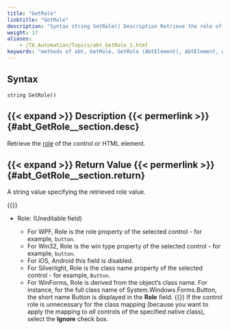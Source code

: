 ```yaml
--- 
title: "GetRole"
linktitle: "GetRole"
description: "Syntax string GetRole() Description Retrieve the role of the control or HTML element. Return Value A string value specifying the retrieved role value. Note:"
weight: 17
aliases: 
    - /TA_Automation/Topics/abt_GetRole_1.html
keywords: "methods of abt, GetRole, GetRole (AbtElement), AbtElement, getrole, abtelement getrole, role of control, role of HTML element"
---
```


## Syntax

`string GetRole()`

## {{< expand >}} Description {{< permerlink >}} {#abt_GetRole__section.desc} 

Retrieve the [role](/user-guide/interface-definitions/class-mapping/mapping-unknown-controls/mapping-unknown-controls-to-a-known-class#choice.role) of the control or HTML element.

## {{< expand >}} Return Value {{< permerlink >}} {#abt_GetRole__section.return} 

A string value specifying the retrieved role value.

{{<note>}}

-   Role: \(Uneditable field\)

    -   For WPF, Role is the role property of the selected control - for example, `button`.
    -   For Win32, Role is the win type property of the selected control - for example, ``button``.
    -   For iOS, Android this field is disabled.
    -   For Silverlight, Role is the class name property of the selected control - for example, `Button`.
    -   For WinForms, Role is derived from the object’s class name. For instance, for the full class name of System.Windows.Forms.Button, the short name Button is displayed in the **Role** field.
    {{<tip>}} If the control role is unnecessary for the class mapping \(because you want to apply the mapping to *all* controls of the specified native class\), select the **Ignore** check box.





